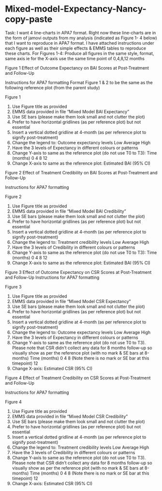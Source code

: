 # Mixed-model-Expectancy-Nancy-copy-paste


Task:
I want 4 line-charts in APA7 format. Right now these line-charts are in the form of jamovi outputs from my analysis (indicated as Figure 1- 4 below) that I want to reproduce in APA7 format. I have attached instructions under each figure as well as their simple effects & EMMS tables to reproduce these charts.
For Figures 1-4: Produce all figures in the same style, format, same axis ie for the X-axis use the same time point of 0,4,8,12 months














Figure 1
Effect of Outcome Expectancy on BAI Scores at Post-Treatment and Follow-Up
 
Instructions for APA7 formatting 
Format Figure 1 & 2 to be the same as the following reference plot (from the parent study)









Figure 1 
1.	Use Figure title as provided 
2.	EMMS data provided in file “Mixed Model BAI Expectancy”
3.	Use SE bars (please make them look small and not clutter the plot)
4.	Prefer to have horizontal gridlines (as per reference plot) but not essential
5.	Insert a vertical dotted gridline at 4-month (as per reference plot to signify post-treatment)
6.	Change the legend to:
	Outcome expectancy levels
Low 
Average 
High 
7.	Have the 3 levels of Expectancy in different colours or patterns
8.	Change Y-axis to same as the reference plot (do not use T0 to T3):
Time (months)
0
4
8
12
9.	Change X-axis to same as the reference plot:
Estimated BAI (95% CI)












Figure 2
Effect of Treatment Credibility on BAI Scores at Post-Treatment and Follow-Up
 
Instructions for APA7 formatting 













Figure 2
1.	Use Figure title as provided 
2.	EMMS data provided in file “Mixed Model BAI Credibility”
3.	Use SE bars (please make them look small and not clutter the plot)
4.	Prefer to have horizontal gridlines (as per reference plot) but not essential
5.	Insert a vertical dotted gridline at 4-month (as per reference plot to signify post-treatment)
6.	Change the legend to:
	Treatment credibility levels
Low 
Average 
High 
7.	Have the 3 levels of Credibility in different colours or patterns
8.	Change Y-axis to same as the reference plot (do not use T0 to T3):
Time (months)
0
4
8
12
9.	Change X-axis to same as the reference plot:
Estimated BAI (95% CI)








Figure 3
Effect of Outcome Expectancy on CSR Scores at Post-Treatment and Follow-Up 
Instructions for APA7 formatting 









Figure 3
1.	Use Figure title as provided 
2.	EMMS data provided in file “Mixed Model CSR Expectancy”
3.	Use SE bars (please make them look small and not clutter the plot)
4.	Prefer to have horizontal gridlines (as per reference plot) but not essential
5.	Insert a vertical dotted gridline at 4-month (as per reference plot to signify post-treatment)
6.	Change the legend to:
Outcome expectancy levels
Low 
Average 
High 
7.	Have the 3 levels of Expectancy in different colours or patterns
8.	Change Y-axis to same as the reference plot (do not use T0 to T3). Please note that CSR didn’t collect any data for 8 months follow-up so visually show as per the reference plot (with no mark & SE bars at 8-months)
Time (months)
0
4
8	(Note there is no mark or SE bar at this timepoint)
12
9.	Change X-axis: Estimated CSR (95% CI)








Figure 4
Effect of Treatment Credibility on CSR Scores at Post-Treatment and Follow-Up 

Instructions for APA7 formatting 















Figure 4
1.	Use Figure title as provided 
2.	EMMS data provided in file “Mixed Model CSR Credibility”
3.	Use SE bars (please make them look small and not clutter the plot)
4.	Prefer to have horizontal gridlines (as per reference plot) but not essential
5.	Insert a vertical dotted gridline at 4-month (as per reference plot to signify post-treatment)
6.	Change the legend to:
Treatment credibility levels
Low 
Average 
High 
7.	Have the 3 levels of Credibility in different colours or patterns
8.	Change Y-axis to same as the reference plot (do not use T0 to T3). Please note that CSR didn’t collect any data for 8 months follow-up so visually show as per the reference plot (with no mark & SE bars at 8-months)
Time (months)
0
4
8	(Note there is no mark or SE bar at this timepoint)
12
9.	Change X-axis: Estimated CSR (95% CI)

